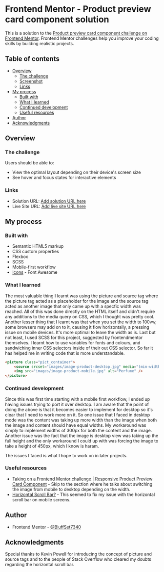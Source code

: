 # Frontend Mentor - Product preview card component solution

This is a solution to the [Product preview card component challenge on Frontend Mentor](https://www.frontendmentor.io/challenges/product-preview-card-component-GO7UmttRfa). Frontend Mentor challenges help you improve your coding skills by building realistic projects. 

## Table of contents

- [Overview](#overview)
  - [The challenge](#the-challenge)
  - [Screenshot](#screenshot)
  - [Links](#links)
- [My process](#my-process)
  - [Built with](#built-with)
  - [What I learned](#what-i-learned)
  - [Continued development](#continued-development)
  - [Useful resources](#useful-resources)
- [Author](#author)
- [Acknowledgments](#acknowledgments)

## Overview

### The challenge

Users should be able to:

- View the optimal layout depending on their device's screen size
- See hover and focus states for interactive elements

### Links

- Solution URL: [Add solution URL here](https://your-solution-url.com)
- Live Site URL: [Add live site URL here](https://your-live-site-url.com)

## My process

### Built with

- Semantic HTML5 markup
- CSS custom properties
- Flexbox
- SCSS
- Mobile-first workflow
- [Icons](https://fontawesome.com/icons/cart-shopping?f=classic&s=solid) - Font Awesome

### What I learned

The most valuable thing I learnt was using the picture and source tag where the picture tag acted as a placeholder for the image and the source tag acted as another image that only came up with a specfic width was reached. All of this was done directly on the HTML itself and didn't require any additions to the media query on CSS, which I thought was pretty cool. Another lesser thing that I learnt was that when you set the width to 100vw, some browsers may add on to it, causing it flow horizontally, a pressing issue on mobile devices. It's more optimal to leave the width as is. Last but not least, I used SCSS for this project, suggested by frontendmentor themselves. I learnt how to use variables for fonts and colours, and sandwiching inner CSS selectors inside of their out CSS selector. So far it has helped me in writing code that is more understandable. 


```html
<picture class="pict_container">
    <source srcset="images/image-product-desktop.jpg" media="(min-width:605px)">
    <img src="images/image-product-mobile.jpg" alt="Perfume" />
</picture>
```

### Continued development

Since this was first time starting with a mobile first workflow, I ended up having issues trying to port it over desktop. I am aware that the point of doing the above is that it becomes easier to implement for desktop so it's clear that I need to work more on it. So one issue that I faced in desktop mode was the content was taking up more width than the image when both the image and content should have equal widths. My workaround was simply to implement widths of 300px for both the content and the image. Another issue was the fact that the image is desktop view was taking up the full height and the only workaround I could up with was forcing the image to take a height of 450px, which I know is haram. 

The issues I faced is what I hope to work on in later projects. 

### Useful resources

- [Taking on a Frontend Mentor challenge | Responsive Product Preview Card Component](https://www.youtube.com/watch?v=B2WL6KkqhLQ) - Skip to the section where he talks about switching the image from mobile to desktop depending on the width. 
- [Horizontal Scroll Bar?](https://stackoverflow.com/questions/26722340/horizontal-scroll-bar?rq=1) - This seemed to fix my issue with the horizontal scroll bar on mobile screens.

## Author

- Frontend Mentor - [@BluffSet7340](https://www.frontendmentor.io/profile/BluffSet7340)

## Acknowledgments

Special thanks to Kevin Powell for introducing the concept of picture and source tags and to the people of Stack Overflow who cleared my doubts regarding the horizontal scroll bar. 